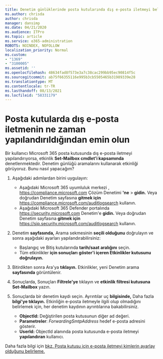 ```yaml
---
title: Denetim günlüklerinde posta kutularında dış e-posta iletmeyi belirleme
ms.author: chrisda
author: chrisda
manager: dansimp
ms.date: 04/21/2020
ms.audience: ITPro
ms.topic: article
ms.service: o365-administration
ROBOTS: NOINDEX, NOFOLLOW
localization_priority: Normal
ms.custom:
- "1369"
- "3100005"
ms.assetid: ''
ms.openlocfilehash: 48634fad8f573e3a7c38cac299bb95ec90814f5c
ms.sourcegitcommit: ab75f66355116e995b3cb5505465b31989339e28
ms.translationtype: MT
ms.contentlocale: tr-TR
ms.lasthandoff: 08/13/2021
ms.locfileid: "58331179"
---
```

# <a name="identify-when-external-email-forwarding-is-configured-on-mailboxes"></a>Posta kutularda dış e-posta iletmenin ne zaman yapılandırıldığından emin olun

Bir kullanıcı Microsoft 365 posta kutusunda dış e-posta iletmeyi yapılandırıyorsa, etkinlik **Set-Mailbox cmdlet'i kapsamında** denetlenmektedir. Denetim günlüğü aramalarını kullanarak etkinliği görüyoruz. Bunu nasıl yapacağım?

1. Aşağıdaki adımlardan birini uygulayın:
   - Aşağıdaki Microsoft 365 uyumluluk merkezi , <https://compliance.microsoft.com> Çözüm Denetimi **'ne** \> **gidin.** Veya doğrudan Denetim sayfasına **gitmek için** <https://compliance.microsoft.com/auditlogsearch> kullanın.
   - Aşağıdaki Microsoft 365 Defender portalında <https://security.microsoft.com> Denetim'e **gidin.** Veya doğrudan Denetim sayfasına **gitmek için** <https://sip.security.microsoft.com/auditlogsearch> kullanın.

2. Denetim **sayfasında,** Arama sekmesinin **seçili olduğunu** doğrulayın ve sonra aşağıdaki ayarları yapılandırabilirsiniz:
   - Başlangıç ve Bitiş kutularında **tarih/saat** **aralığını** seçin.
   - Tüm etkinlikler **için sonuçları** **göster'i içeren Etkinlikler kutusunu doğrulayın.**

3. Bitirdikten sonra Ara'ya **tıklayın.** Etkinlikler, yeni Denetim arama **sayfasında** görüntülenir.

4. Sonuçlarda, Sonuçları **Filtrele'ye** tıklayın ve **etkinlik filtresi kutusuna Set-Mailbox** yazın.

5. Sonuçlarda bir denetim kaydı seçin. Ayrıntılar uç **bilgisinde,** Daha fazla **bilgi'ye tıklayın.** Etkinliğin e-posta iletmeyle ilgili olup olmadığını belirlemek için, her denetim kaydının ayrıntılarına bakabilirsiniz.

   - **ObjectId:** Değiştirilen posta kutusunun diğer ad değeri.
   - **Parametreler**: _ForwardingSmtpAddress_ hedef e-posta adresini gösterir.
   - **UserId:** ObjectId alanında posta kutusunda e-posta iletmeyi **yapılandıran** kullanıcı.

Daha fazla bilgi için [bkz. Posta kutusu için e-posta iletmeyi kimlerin ayarlay olduğunu belirleme.](https://docs.microsoft.com/microsoft-365/compliance/auditing-troubleshooting-scenarios#determine-who-set-up-email-forwarding-for-a-mailbox)
